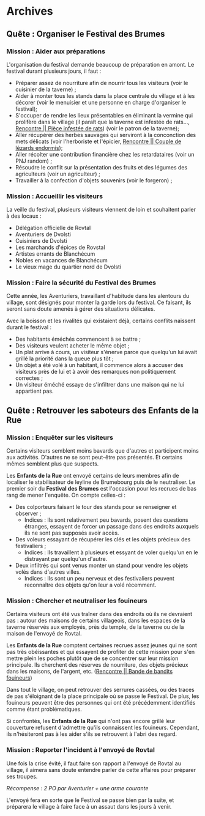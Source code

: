 # Archives

## Quête : Organiser le Festival des Brumes

### Mission : Aider aux préparations
L'organisation du festival demande beaucoup de préparation en amont. Le festival durant plusieurs jours, il faut : 
* Préparer assez de nourriture afin de nourrir tous les visiteurs (voir le cuisinier de la taverne) ;
* Aider à monter tous les stands dans la place centrale du village et à les décorer (voir le menuisier et une personne en charge d'organiser le festival);
* S'occuper de rendre les lieux présentables en éliminant la vermine qui prolifère dans le village (il paraît que la taverne est infestée de rats..., [Rencontre || Pièce infestée de rats](../RENCONTRES/DansUnBatiment.md#rencontre-batiment-1---pièce-infestée-de-rats)) (voir le patron de la taverne);
* Aller récupérer des herbes sauvages qui serviront à la conconction des mets délicats (voir l'herboriste et l'épicier, [Rencontre || Couple de lézards endormis](../RENCONTRES/Plaine.md#rencontre-1---couple-de-lézards-endormis));
* Aller récolter une contribution financière chez les retardataires (voir un PNJ random) ;
* Résoudre le conflit sur la présentation des fruits et des légumes des agriculteurs (voir un agriculteur) ;
* Travailler à la confection d'objets souvenirs (voir le forgeron) ;

### Mission : Accueillir les visiteurs
La veille du festival, plusieurs visiteurs viennent de loin et souhaitent parler à des locaux : 
* Délégation officielle de Rovtal
* Aventuriers de Dvolsti
* Cuisiniers de Dvolsti
* Les marchands d'épices de Rovstal
* Artistes errants de Blanchécum
* Nobles en vacances de Blanchécum
* Le vieux mage du quartier nord de Dvolsti

### Mission : Faire la sécurité du Festival des Brumes
Cette année, les Aventuriers, travaillant d'habitude dans les alentours du village, sont désignés pour monter la garde lors du festival. Ce faisant, ils seront sans doute amenés à gérer des situations délicates.

Avec la boisson et les rivalités qui existaient déjà, certains conflits naissent durant le festival : 
* Des habitants éméchés commencent à se battre ;
* Des visiteurs veulent acheter le même objet ;
* Un plat arrive à cours, un visiteur s'énerve parce que quelqu'un lui avait grillé la priorité dans la queue plus tôt ;
* Un objet a été volé à un habitant, il commence alors à accuser des visiteurs près de lui et à avoir des remarques non politiquement correctes ;
* Un visiteur éméché essaye de s'infiltrer dans une maison qui ne lui appartient pas.

## Quête : Retrouver les saboteurs des Enfants de la Rue

### Mission : Enquêter sur les visiteurs
Certains visiteurs semblent moins bavards que d'autres et participent moins aux activités. D'autres ne se sont peut-être pas présentés. Et certains mêmes semblent plus que suspects. 

Les **Enfants de la Rue** ont envoyé certains de leurs membres afin de localiser le stabilisateur de leyline de Brumebourg puis de le neutraliser. Le premier soir du **Festival des Brumes** est l'occasion pour les recrues de bas rang de mener l'enquête. On compte celles-ci : 
* Des colporteurs faisant le tour des stands pour se renseigner et observer ;
    * Indices : Ils sont relativement peu bavards, posent des questions étranges, essayent de forcer un passage dans des endroits auxquels ils ne sont pas supposés avoir accès.
* Des voleurs essayant de récupérer les clés et les objets précieux des festivaliers ;
    * Indices : Ils travaillent à plusieurs et essyant de voler quelqu'un en le distrayant par quelqu'un d'autre.
* Deux infiltrés qui sont venus monter un stand pour vendre les objets volés dans d'autres villes.
    * Indices : Ils sont un peu nerveux et des festivaliers peuvent reconnaître des objets qu'on leur a volé récemment.

### Mission : Chercher et neutraliser les fouineurs
Certains visiteurs ont été vus traîner dans des endroits où ils ne devraient pas : autour des maisons de certains villageois, dans les espaces de la taverne réservés aux employés, près du temple, de la taverne ou de la maison de l'envoyé de Rovtal.

Les **Enfants de la Rue** comptent certaines recrues assez jeunes qui ne sont pas très obéissantes et qui essayent de profiter de cette mission pour s'en mettre plein les poches plutôt que de se concentrer sur leur mission principale. Ils cherchent des réserves de nourriture, des objets précieux dans les maisons, de l'argent, etc. ([Rencontre || Bande de bandits fouineurs](../RENCONTRES/DansUnBatiment.md#rencontre-batiment-2---bande-de-bandits-fouineurs))

Dans tout le village, on peut retrouver des serrures cassées, ou des traces de pas s'éloignant de la place principale où se passe le Festival. De plus, les fouineurs peuvent être des personnes qui ont été précédemment identifiés comme étant problématiques. 

Si confrontés, les **Enfants de la Rue** qui n'ont pas encore grillé leur couverture refusent d'admettre qu'ils connaissent les fouineurs. Cependant, ils n'hésiteront pas à les aider s'ils se retrouvent à l'abri des regard. 

### Mission : Reporter l'incident à l'envoyé de Rovtal
Une fois la crise évité, il faut faire son rapport à l'envoyé de Rovtal au village, il aimera sans doute entendre parler de cette affaires pour préparer ses troupes. 

*Récompense : 2 PO par Aventurier + une arme courante*

L'envoyé fera en sorte que le Festival se passe bien par la suite, et préparera le village à faire face à un assaut dans les jours à venir.